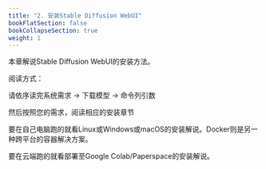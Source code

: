 ```yaml
---
title: "2. 安装Stable Diffusion WebUI"
bookFlatSection: false
bookCollapseSection: true
weight: 1
---
```


本章解说Stable Diffusion WebUI的安装方法。

阅读方式：

请依序读完系统需求 → 下载模型 → 命令列引数

然后按照您的需求，阅读相应的安装章节

要在自己电脑跑的就看Linux或Windows或macOS的安装解说。Docker则是另一种跨平台的容器解决方案。

要在云端跑的就看部署至Google Colab/Paperspace的安装解说。
